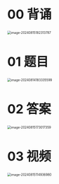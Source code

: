 # 00 背诵

<img src="https://cvp.oss-cn-shanghai.aliyuncs.com/202408151823274.png" alt="image-20240815182313787" style="zoom:50%;" />



# 01 题目

<img src="https://cvp.oss-cn-shanghai.aliyuncs.com/202408141833683.png" alt="image-20240814183335599" style="zoom:50%;" />



# 02 答案

<img src="https://cvp.oss-cn-shanghai.aliyuncs.com/202408151730645.png" alt="image-20240815173017359" style="zoom:50%;" />



# 03 视频

<img src="https://cvp.oss-cn-shanghai.aliyuncs.com/202408151149301.png" alt="image-20240815114936980" style="zoom:50%;" />
